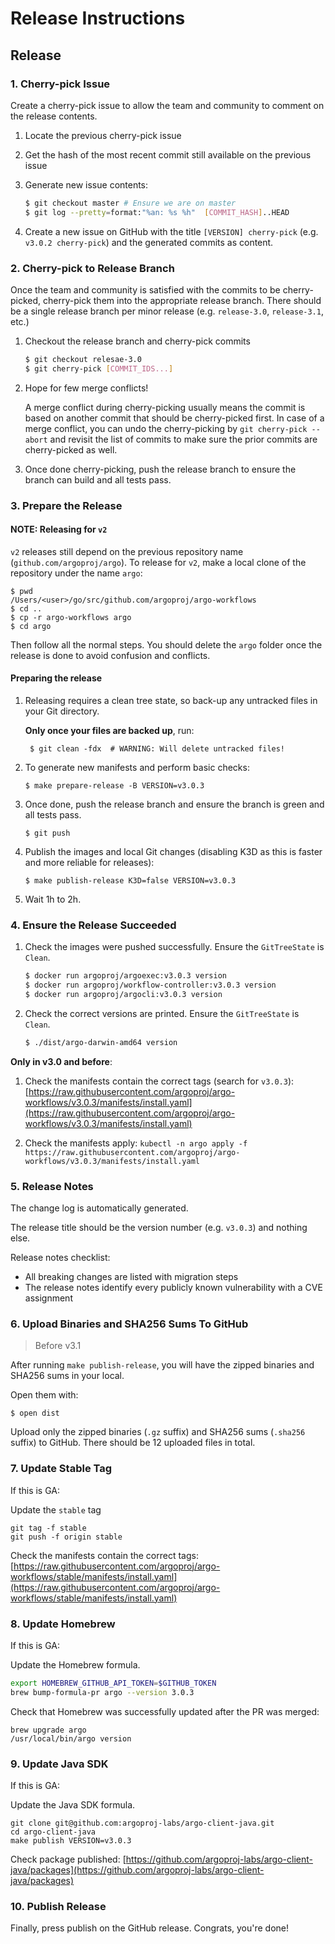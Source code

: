 # Release Instructions

## Release

### 1. Cherry-pick Issue

Create a cherry-pick issue to allow the team and community to comment on the release contents.

1. Locate the previous cherry-pick issue
2. Get the hash of the most recent commit still available on the previous issue
3. Generate new issue contents:
    
    ```sh
    $ git checkout master # Ensure we are on master
    $ git log --pretty=format:"%an: %s %h"  [COMMIT_HASH]..HEAD
    ```
4. Create a new issue on GitHub with the title `[VERSION] cherry-pick` (e.g. `v3.0.2 cherry-pick`) and the generated commits
as content.

### 2. Cherry-pick to Release Branch

Once the team and community is satisfied with the commits to be cherry-picked, cherry-pick them into the appropriate
release branch. There should be a single release branch per minor release (e.g. `release-3.0`, `release-3.1`, etc.)

1. Checkout the release branch and cherry-pick commits

    ```sh
    $ git checkout relesae-3.0
    $ git cherry-pick [COMMIT_IDS...]
    ```

2. Hope for few merge conflicts!

    A merge conflict during cherry-picking usually means the commit is based on another commit that should be 
    cherry-picked first. In case of a merge conflict, you can undo the cherry-picking by `git cherry-pick --abort` and 
    revisit the list of commits to make sure the prior commits are cherry-picked as well.

3. Once done cherry-picking, push the release branch to ensure the branch can build and all tests pass.

### 3. Prepare the Release

#### NOTE: Releasing for `v2`

`v2` releases still depend on the previous repository name (`github.com/argoproj/argo`). To release for `v2`,
make a local clone of the repository under the name `argo`:

```shell
$ pwd
/Users/<user>/go/src/github.com/argoproj/argo-workflows
$ cd ..
$ cp -r argo-workflows argo
$ cd argo
```

Then follow all the normal steps. You should delete the `argo` folder once the release is done to avoid confusion and conflicts.

#### Preparing the release

1. Releasing requires a clean tree state, so back-up any untracked files in your Git directory.
   
   **Only once your files are backed up**, run:
      ```shell
       $ git clean -fdx  # WARNING: Will delete untracked files!
      ```

2. To generate new manifests and perform basic checks:
   
      ```shell
      $ make prepare-release -B VERSION=v3.0.3
      ```

3. Once done, push the release branch and ensure the branch is green and all tests pass.

      ```shell
      $ git push
      ```

4. Publish the images and local Git changes (disabling K3D as this is faster and more reliable for releases):

      ```shell
      $ make publish-release K3D=false VERSION=v3.0.3
      ```

5. Wait 1h to 2h.

### 4. Ensure the Release Succeeded

1. Check the images were pushed successfully. Ensure the `GitTreeState` is `Clean`.
   ```sh
   $ docker run argoproj/argoexec:v3.0.3 version
   $ docker run argoproj/workflow-controller:v3.0.3 version
   $ docker run argoproj/argocli:v3.0.3 version
   ```
   
1. Check the correct versions are printed. Ensure the `GitTreeState` is `Clean`.

   ```sh
   $ ./dist/argo-darwin-amd64 version
   ```

**Only in v3.0 and before**:

1. Check the manifests contain the correct tags (search for `v3.0.3`): [https://raw.githubusercontent.com/argoproj/argo-workflows/v3.0.3/manifests/install.yaml](https://raw.githubusercontent.com/argoproj/argo-workflows/v3.0.3/manifests/install.yaml) 

1. Check the manifests apply: `kubectl -n argo apply -f https://raw.githubusercontent.com/argoproj/argo-workflows/v3.0.3/manifests/install.yaml`

### 5. Release Notes

The change log is automatically generated.

The release title should be the version number (e.g. `v3.0.3`) and nothing else.

Release notes checklist:

* All breaking changes are listed with migration steps
* The release notes identify every publicly known vulnerability with a CVE assignment

### 6. Upload Binaries and SHA256 Sums To GitHub

> Before v3.1

After running `make publish-release`, you will have the zipped binaries and SHA256 sums in your local.

Open them with:

```shell
$ open dist
```

Upload only the zipped binaries (`.gz` suffix) and SHA256 sums (`.sha256` suffix) to GitHub. There should be 12 uploaded files in total.

### 7. Update Stable Tag

If this is GA:

Update the `stable` tag

```
git tag -f stable
git push -f origin stable
```

Check the manifests contain the correct tags: [https://raw.githubusercontent.com/argoproj/argo-workflows/stable/manifests/install.yaml](https://raw.githubusercontent.com/argoproj/argo-workflows/stable/manifests/install.yaml)

### 8. Update Homebrew

If this is GA:

Update the Homebrew formula.

```bash
export HOMEBREW_GITHUB_API_TOKEN=$GITHUB_TOKEN
brew bump-formula-pr argo --version 3.0.3
```

Check that Homebrew was successfully updated after the PR was merged:
 
 ```
 brew upgrade argo
 /usr/local/bin/argo version
 ```

### 9. Update Java SDK

If this is GA:

Update the Java SDK formula.

```
git clone git@github.com:argoproj-labs/argo-client-java.git
cd argo-client-java
make publish VERSION=v3.0.3
```

Check package published: [https://github.com/argoproj-labs/argo-client-java/packages](https://github.com/argoproj-labs/argo-client-java/packages)

### 10. Publish Release

Finally, press publish on the GitHub release. Congrats, you're done!
